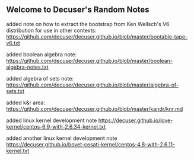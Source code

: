 ## Welcome to Decuser's Random Notes

added note on how to extract the bootstrap from Ken Wellsch's V6 distribution for use in other contexts: https://github.com/decuser/decuser.github.io/blob/master/bootable-tape-v6.txt

added boolean algebra note: https://github.com/decuser/decuser.github.io/blob/master/boolean-algebra-notes.txt

added algebra of sets note: https://github.com/decuser/decuser.github.io/blob/master/algebra-of-sets.txt

added k&r area: https://github.com/decuser/decuser.github.io/blob/master/kandr/knr.md

added linux kernel development note https://decuser.github.io/love-kernel/centos-6.9-with-2.6.34-kernel.txt 

added another linux kernel development note https://decuser.github.io/bovet-cesati-kernel/centos-4.8-with-2.6.11-kernel.txt 
